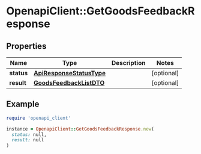 # OpenapiClient::GetGoodsFeedbackResponse

## Properties

| Name | Type | Description | Notes |
| ---- | ---- | ----------- | ----- |
| **status** | [**ApiResponseStatusType**](ApiResponseStatusType.md) |  | [optional] |
| **result** | [**GoodsFeedbackListDTO**](GoodsFeedbackListDTO.md) |  | [optional] |

## Example

```ruby
require 'openapi_client'

instance = OpenapiClient::GetGoodsFeedbackResponse.new(
  status: null,
  result: null
)
```

